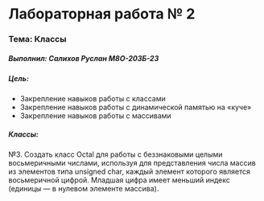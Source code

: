 # Лабораторная работа № 2
### Тема: Классы
##### Выполнил: Салихов Руслан М8О-203Б-23
##### Цель:
+ Закрепление навыков работы с классами
+ Закрепление навыков работы с динамической памятью на «куче»
+  Закрепление навыков работы с массивами

##### Классы:
№3. Создать класс Octal для работы с беззнаковыми целыми восьмеричными числами, используя для 
представления числа массив из элементов типа unsigned char, каждый элемент которого является 
восьмеричной цифрой. Младшая цифра имеет меньший индекс (единицы — в нулевом элементе массива). 